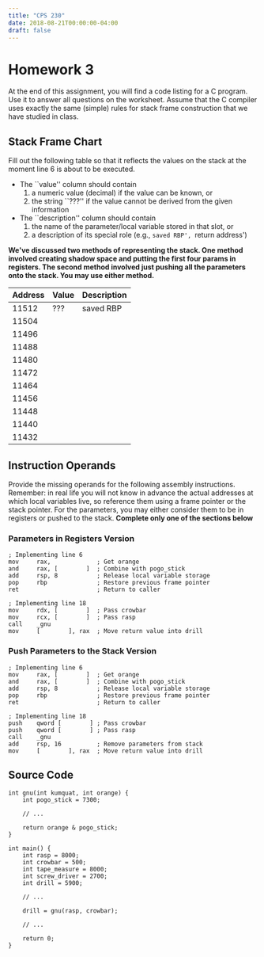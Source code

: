 ```yaml
---
title: "CPS 230"
date: 2018-08-21T00:00:00-04:00
draft: false
---
```


# Homework 3

At the end of this assignment, you will find a code listing for a C program. Use it to answer all questions on the worksheet. Assume that the C compiler uses exactly the same (simple) rules for stack frame construction that we have studied in class.

## Stack Frame Chart

Fill out the following table so that it reflects the values on the stack at the moment line 6 is about to be executed.

* The ``value'' column should contain
    1. a numeric value (decimal) if the value can be known, or
    1. the string ``???'' if the value cannot be derived from the given information
* The ``description'' column should contain
    1. the name of the parameter/local variable stored in that slot, or
    1. a description of its special role (e.g., `saved RBP', `return address')
    
**We've discussed two methods of representing the stack.  One method involved creating shadow space and putting the first four params in registers. The second method involved just pushing all the parameters onto the stack.  You may use either method.**

| Address | Value | Description |
| --- | --- | --- |
| 11512 | ??? | saved RBP |
| 11504 | | |
| 11496 | | |
| 11488 | | |
| 11480 | | |
| 11472 | | |
| 11464 | | |
| 11456 | | |
| 11448 | | |
| 11440 | | |
| 11432 | | |

## Instruction Operands

Provide the missing operands for the following assembly instructions. Remember: in real life you will not know in advance the actual addresses at which local variables live, so reference them using a frame pointer or the stack pointer.  For the parameters, you may either consider them to be in registers or pushed to the stack.  **Complete only one of the sections below**

### Parameters in Registers Version

```
; Implementing line 6
mov     rax,             ; Get orange
and     rax, [        ]  ; Combine with pogo_stick
add     rsp, 8           ; Release local variable storage
pop     rbp              ; Restore previous frame pointer
ret                      ; Return to caller
```

```
; Implementing line 18
mov     rdx, [        ]  ; Pass crowbar
mov     rcx, [        ]  ; Pass rasp
call    _gnu
mov     [        ], rax  ; Move return value into drill
```

### Push Parameters to the Stack Version

```
; Implementing line 6
mov     rax, [        ]  ; Get orange
and     rax, [        ]  ; Combine with pogo_stick
add     rsp, 8           ; Release local variable storage
pop     rbp              ; Restore previous frame pointer
ret                      ; Return to caller
```

```
; Implementing line 18
push    qword [        ] ; Pass crowbar
push    qword [        ] ; Pass rasp
call    _gnu
add     rsp, 16          ; Remove parameters from stack
mov     [        ], rax  ; Move return value into drill
```

## Source Code
```
int gnu(int kumquat, int orange) {
    int pogo_stick = 7300;
    
    // ...
    
    return orange & pogo_stick;
}

int main() {
    int rasp = 8000;
    int crowbar = 500;
    int tape_measure = 8000;
    int screw_driver = 2700;
    int drill = 5900;
    
    // ...
    
    drill = gnu(rasp, crowbar);
    
    // ...
    
    return 0;
}
```
